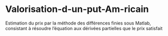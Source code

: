 # Valorisation-d-un-put-Am-ricain
Estimation du prix par la méthode des différences finies sous Matlab, consistant à résoudre l’équation aux dérivées partielles que le prix satisfait
